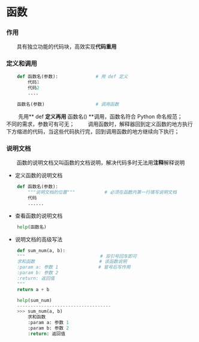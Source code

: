 # 函数
### 作用
&emsp;&emsp;具有独立功能的代码块，高效实现**代码重用**

### 定义和调用


```python
    def 函数名(参数):              # 用 def 定义
        代码1
        代码2
        ....
        
    函数名(参数)                   # 调用函数

```
&emsp;&emsp; 先用** def **定义再用** 函数名() **调用，函数名符合 Python 命名规范；
&emsp;&emsp; 不同的需求，参数可有可无；
&emsp;&emsp; 调用函数时，解释器回到定义函数的地方执行下方缩进的代码，当这些代码执行完，回到调用函数的地方继续向下执行；



### 说明文档
&emsp;&emsp;函数的说明文档又叫函数的文档说明，解决代码多时无法用**注释**解释说明

*  定义函数的说明文档

```python
    def 函数名(参数):
        """说明文档的位置"""           # 必须在函数内第一行填写说明文档
        代码
        ......
```

*  查看函数的说明文档


```python
    help(函数名)
```

*  说明文档的高级写法


```python
    def sum_num(a, b):
    """                            # 双引号回车即可
    求和函数                        # 该函数说明
    :param a: 参数 1               # 冒号后写作用
    :param b: 参数 2
    :return: 返回值
    """
    return a + b

    help(sum_num)
    -----------------------------------
    >>> sum_num(a, b)
        求和函数
        :param a: 参数 1
        :param b: 参数 2
        :return: 返回值

```







